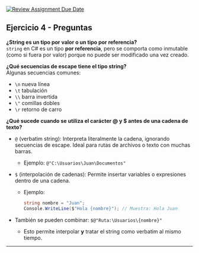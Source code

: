 [![Review Assignment Due Date](https://classroom.github.com/assets/deadline-readme-button-22041afd0340ce965d47ae6ef1cefeee28c7c493a6346c4f15d667ab976d596c.svg)](https://classroom.github.com/a/24pP-Pw_)

## Ejercicio 4 - Preguntas

**¿String es un tipo por valor o un tipo por referencia?**  
`string` en C# es un tipo **por referencia**, pero se comporta como inmutable (como si fuera por valor) porque no puede ser modificado una vez creado.

**¿Qué secuencias de escape tiene el tipo string?**  
Algunas secuencias comunes:
- `\n` nueva línea
- `\t` tabulación
- `\\` barra invertida
- `\"` comillas dobles
- `\r` retorno de carro

**¿Qué sucede cuando se utiliza el carácter @ y $ antes de una cadena de texto?**

- `@` (verbatim string): Interpreta literalmente la cadena, ignorando secuencias de escape. Ideal para rutas de archivos o texto con muchas barras.
  - Ejemplo: `@"C:\Usuarios\Juan\Documentos"`

- `$` (interpolación de cadenas): Permite insertar variables o expresiones dentro de una cadena.
  - Ejemplo:  
    ```csharp
    string nombre = "Juan";
    Console.WriteLine($"Hola {nombre}"); // Muestra: Hola Juan
    ```

- También se pueden combinar: `$@"Ruta:\Usuarios\{nombre}"`
  - Esto permite interpolar **y** tratar el string como verbatim al mismo tiempo.

---